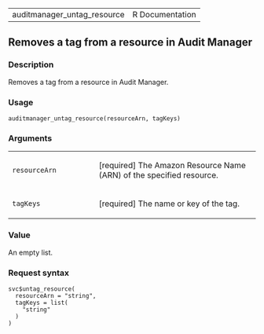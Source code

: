 <table style="width: 100%;">
<tbody>
<tr class="odd">
<td>auditmanager_untag_resource</td>
<td style="text-align: right;">R Documentation</td>
</tr>
</tbody>
</table>

## Removes a tag from a resource in Audit Manager

### Description

Removes a tag from a resource in Audit Manager.

### Usage

    auditmanager_untag_resource(resourceArn, tagKeys)

### Arguments

<table>
<colgroup>
<col style="width: 35%" />
<col style="width: 65%" />
</colgroup>
<tbody>
<tr class="odd">
<td><code
id="auditmanager_untag_resource_:_resourceArn">resourceArn</code></td>
<td><p>[required] The Amazon Resource Name (ARN) of the specified
resource.</p></td>
</tr>
<tr class="even">
<td><code id="auditmanager_untag_resource_:_tagKeys">tagKeys</code></td>
<td><p>[required] The name or key of the tag.</p></td>
</tr>
</tbody>
</table>

### Value

An empty list.

### Request syntax

    svc$untag_resource(
      resourceArn = "string",
      tagKeys = list(
        "string"
      )
    )
